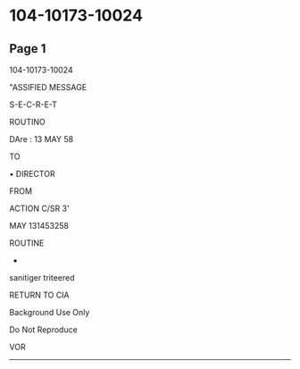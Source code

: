 # 104-10173-10024

## Page 1

104-10173-10024

"ASSIFIED MESSAGE

S-E-C-R-E-T

ROUTINO

DAre : 13 MAY 58

TO

• DIRECTOR

FROM

ACTION C/SR 3'

MAY 131453258

ROUTINE

-

sanitiger triteered

RETURN TO CIA

Background Use Only

Do Not Reproduce

VOR

---

